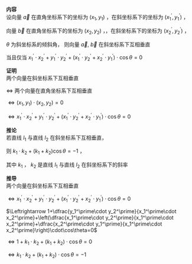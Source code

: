 **内容**  
设向量 $\vec a$ 在直角坐标系下的坐标为 $(x_1,y_1)$ ，在斜坐标系下的坐标为 $(x_1^\prime,y_1^\prime)$ ，  
  
向量 $\vec b$ 在直角坐标系下的坐标为 $(x_2,y_2)$ ，，在斜坐标系下的坐标为 $(x_2^\prime,y_2^\prime)$ ，  
  
$\theta$ 为斜坐标系的倾斜角， 则向量 $\vec a,\ \vec b$ 在斜坐标系下互相垂直  
  
当且仅当 $x_1^\prime\cdot x_2^\prime+y_1^\prime\cdot y_2^\prime +(x_1^\prime\cdot y_2^\prime+x_2^\prime\cdot y_1^\prime)\cdot\cos\theta=0$  
  
**证明**  
两个向量在斜坐标系下互相垂直  
  
$\Leftrightarrow$ 两个向量在直角坐标系下互相垂直  
  
$\Leftrightarrow(x_1,y_1)\cdot(x_2,y_2)=0$  
  
$\Leftrightarrow x_1^\prime\cdot x_2^\prime+y_1^\prime\cdot y_2^\prime +(x_1^\prime\cdot y_2^\prime+x_2^\prime\cdot y_1^\prime)\cdot\cos\theta=0$  
  
**推论**  
若直线 $l_1$ 与直线 $l_2$ 在斜坐标系下互相垂直，  
  
则 $k_1\cdot k_2+(k_1+k_2)\cos\theta=-1$ ，  
  
其中 $k_1$ ， $k_2$ 是直线 $l_1$ 与直线 $l_2$ 在斜坐标系下的斜率  
  
**推导**  
两个向量在斜坐标系下互相垂直  
  
$\Leftrightarrow x_1^\prime\cdot x_2^\prime+y_1^\prime\cdot y_2^\prime +(x_1^\prime\cdot y_2^\prime+x_2^\prime\cdot y_1^\prime)\cdot\cos\theta=0$  
  
$\Leftrightarrow 1+\dfrac{y_1^\prime\cdot y_2^\prime}{x_1^\prime\cdot x_2^\prime}+\left(\dfrac{x_1^\prime\cdot y_2^\prime}{x_1^\prime\cdot x_2^\prime}+\dfrac{x_2^\prime\cdot y_1^\prime}{x_1^\prime\cdot x_2^\prime}\right)\cdot\cos\theta=0$  
  
$\Leftrightarrow 1+k_1\cdot k_2+(k_1+k_2)\cdot\cos\theta=0$  
  
$\Leftrightarrow k_1\cdot k_2+(k_1+k_2)\cdot\cos\theta=-1$  
